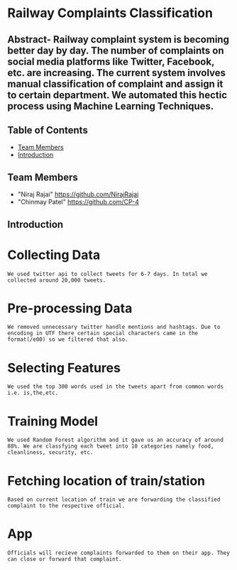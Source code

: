 # Railway Complaints Classification

## **Abstract**- Railway complaint system is becoming better day by day. The number of complaints on social media platforms like Twitter, Facebook, etc. are increasing. The current system involves manual classification of complaint and assign it to certain department. We automated this hectic process using Machine Learning Techniques.

## Table of Contents

* [Team Members](#team-members)
* [Introduction](#introduction)

## <a name="team-members"></a>Team Members
* "Niraj Rajai" <https://github.com/NirajRajai>
* "Chinmay Patel" <https://github.com/CP-4>

## <a name="introduction"></a>Introduction

#	Collecting Data
	We used twitter api to collect tweets for 6-7 days. In total we collected around 20,000 tweets.
#	Pre-processing Data
	We removed unnecessary twitter handle mentions and hashtags. Due to encoding in UTF there certain special characters came in the format(/e00) so we filtered that also.
#	Selecting Features
	We used the top 300 words used in the tweets apart from common words i.e. is,the,etc.
#	Training Model
	We used Random Forest algorithm and it gave us an accuracy of around 88%. We are classfying each tweet into 10 categories namely food, cleanliness, security, etc.
#	Fetching location of train/station
	Based on current location of train we are forwarding the classified complaint to the respective official.
#	App
	Officials will recieve complaints forwarded to them on their app. They can close or forward that complaint.

